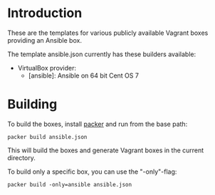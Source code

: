 # Introduction

These are the templates for various publicly available Vagrant boxes
providing an Ansible box.

The template ansible.json currently has these builders available:

* VirtualBox provider:
    * [ansible]: Ansible on 64 bit Cent OS 7

# Building

To build the boxes, install [packer](https://packer.io) and
 run from the base path:

    packer build ansible.json

This will build the boxes and generate Vagrant boxes in the current directory.

To build only a specific box, you can use the "-only"-flag:

    packer build -only=ansible ansible.json 
